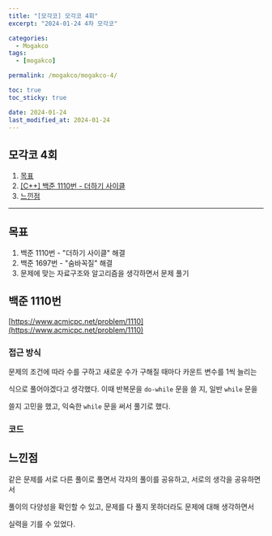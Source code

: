 ```yaml
---
title: "[모각코] 모각코 4회"
excerpt: "2024-01-24 4차 모각코"

categories:
  - Mogakco
tags:
  - [mogakco]

permalink: /mogakco/mogakco-4/

toc: true
toc_sticky: true

date: 2024-01-24
last_modified_at: 2024-01-24
---
```


## 모각코 4회

1. [목표](#목표)
2. [[C++] 백준 1110번 - 더하기 사이클](#백준-1110번)
3. [느낀점](#느낀점)

---

## 목표

1. 백준 1110번 - "더하기 사이클" 해결
2. 백준 1697번 - "숨바꼭질" 해결
3. 문제에 맞는 자료구조와 알고리즘을 생각하면서 문제 풀기


## 백준 1110번

[https://www.acmicpc.net/problem/1110](https://www.acmicpc.net/problem/1110)


### **접근 방식**

문제의 조건에 따라 수를 구하고 새로운 수가 구해질 때마다 카운트 변수를 1씩 늘리는 <br>

식으로 풀어야겠다고 생각했다. 이때 반복문을 `do-while` 문을 쓸 지, 일반 `while` 문을 <br>

쓸지 고민을 했고, 익숙한 `while` 문을 써서 풀기로 했다.

### **코드**

<script src="https://gist.github.com/jinwoojwa/3ba27fd636161c1d9014610d2be636d4.js"></script>


## **느낀점**

같은 문제를 서로 다른 풀이로 풀면서 각자의 풀이를 공유하고, 서로의 생각을 공유하면서 <br>

풀이의 다양성을 확인할 수 있고, 문제를 다 풀지 못하더라도 문제에 대해 생각하면서 <br>

실력을 기를 수 있었다.